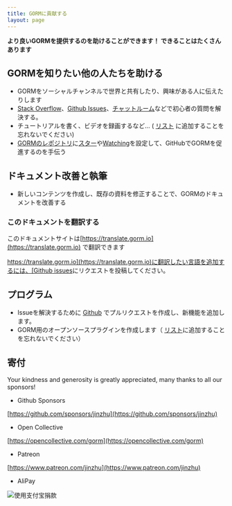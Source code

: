 ```yaml
---
title: GORMに貢献する
layout: page
---
```


**より良いGORMを提供するのを助けることができます！ できることはたくさんあります**

## GORMを知りたい他の人たちを助ける

* GORMをソーシャルチャンネルで世界と共有したり、興味がある人に伝えたりします
* [Stack Overflow](https://stackoverflow.com/questions/tagged/go-gorm)、[Github Issues](https://github.com/go-gorm/gorm/issues)、[チャットルーム](/community.html#Chat)などで初心者の質問を解決する。
* チュートリアルを書く、ビデオを録画するなど... ( [リスト](/community.html) に追加することを忘れないでください)
* [GORMのレポジトリ](https://github.com/go-gorm/gorm)に[スター](https://github.com/go-gorm/gorm/stargazers)や[Watching](https://github.com/go-gorm/gorm/watchers)を設定して、GitHubでGORMを促進するのを手伝う

## ドキュメント改善と執筆

* 新しいコンテンツを作成し、既存の資料を修正することで、GORMのドキュメントを改善する

### このドキュメントを翻訳する

このドキュメントサイトは[https://translate.gorm.io](https://translate.gorm.io) で翻訳できます

[https://translate.gorm.io](https://translate.gorm.io)に翻訳したい言語を追加するには、[Github issues](https://github.com/go-gorm/gorm.io/issues)にリクエストを投稿してください。

## プログラム

* Issueを解決するために [Github](https://github.com/go-gorm/gorm) でプルリクエストを作成し、新機能を追加します。
* GORM用のオープンソースプラグインを作成します（ [リスト](/community.html#Open-Sources)に追加することを忘れないでください）

## 寄付

Your kindness and generosity is greatly appreciated, many thanks to all our sponsors!

* Github Sponsors

[https://github.com/sponsors/jinzhu](https://github.com/sponsors/jinzhu)

* Open Collective

[https://opencollective.com/gorm](https://opencollective.com/gorm)

* Patreon

[https://www.patreon.com/jinzhu](https://www.patreon.com/jinzhu)

* AliPay

![使用支付宝捐款](/sponsors-imgs/alipay.png "使用支付宝捐款")

<br>
